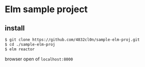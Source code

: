 # Elm sample project

## install

```bash
$ git clone https://github.com/4832cl0n/sample-elm-proj.git
$ cd ./sample-elm-proj
$ elm reactor
```

browser open of `localhost:8000`